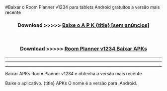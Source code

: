#Baixar o Room Planner v1234  para tablets Android gratuitos a versão mais recente


<div align="center">
<h3>Download >>>>> <a href="https://pt-web.web.app/?pt= {title}">Baixe o A P K {title} [sem anúncios]</a></h3><br>

<h3>Download >>>>> <a href="https://pt-web.web.app/?pt= {title}">Room Planner v1234 Baixar APKs</a></h3>
</div>

----------------------------------------------------------

----------------------------------------------------------

----------------------------------------------------------

Baixar APKs Room Planner v1234 e obtenha a versão mais recente

Baixe o aplicativo. {title} APKs O nome é a versão para .Android.


